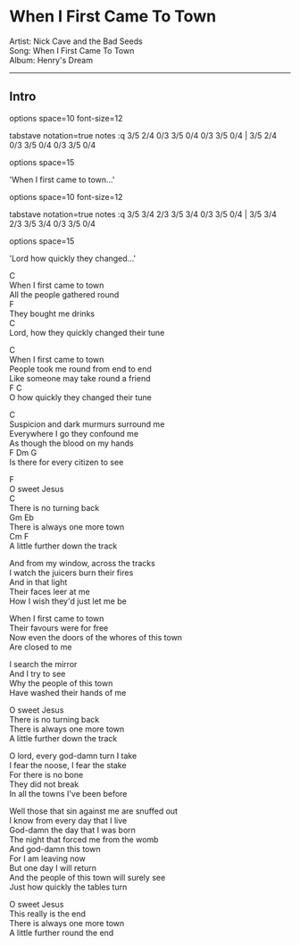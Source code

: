 # When I First Came To Town  

Artist: Nick Cave and the Bad Seeds  
Song: When I First Came To Town  
Album: Henry's Dream  

---

## Intro

<div class="vex-tabdiv"
    width=680 scale=1.0>
options space=10 font-size=12

tabstave notation=true
  notes :q 3/5 2/4 0/3 3/5 0/4 0/3 3/5 0/4 | 3/5 2/4 0/3 3/5 0/4 0/3 3/5 0/4

options space=15

</div>

'When I first came to town...'

<div class="vex-tabdiv"
    width=680 scale=1.0>
options space=10 font-size=12

tabstave notation=true
  notes :q 3/5 3/4 2/3 3/5 3/4 0/3 3/5 0/4 | 3/5 3/4 2/3 3/5 3/4 0/3 3/5 0/4

options space=15

</div>

'Lord how quickly they changed...'
  
C  
When I first came to town  
All the people gathered round  
               F  
They bought me drinks  
                                     C  
Lord, how they quickly changed their tune  
  
C  
When I first came to town  
People took me round from end to end  
Like someone may take round a friend  
      F                          C  
O how quickly they changed their tune  
  
C  
Suspicion and dark murmurs surround me  
Everywhere I go they confound me  
As though the blood on my hands  
                   F           Dm   G  
Is there for every citizen to see  
  
F  
O sweet Jesus  
                    C  
There is no turning back  
         Gm              Eb  
There is always one more town  
         Cm               F  
A little further down the track  
  
And from my window, across the tracks  
I watch the juicers burn their fires  
And in that light  
Their faces leer at me  
How I wish they'd just let me be  
  
When I first came to town  
Their favours were for free  
Now even the doors of the whores of this town  
Are closed to me  
  
I search the mirror  
And I try to see  
Why the people of this town  
Have washed their hands of me  
  
O sweet Jesus  
There is no turning back  
There is always one more town  
A little further down the track  
  
O lord, every god-damn turn I take  
I fear the noose, I fear the stake  
For there is no bone  
They did not break  
In all the towns I've been before  
  
Well those that sin against me are snuffed out  
I know from every day that I live  
God-damn the day that I was born  
The night that forced me from the womb  
And god-damn this town  
For I am leaving now  
But one day I will return  
And the people of this town will surely see  
Just how quickly the tables turn  
  
O sweet Jesus  
This really is the end  
There is always one more town  
A little further round the end